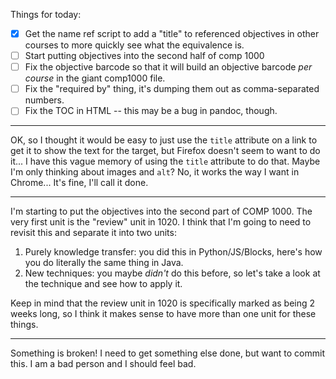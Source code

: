 Things for today:

* [X] Get the name ref script to add a "title" to referenced objectives in other
      courses to more quickly see what the equivalence is.
* [ ] Start putting objectives into the second half of comp 1000
* [ ] Fix the objective barcode so that it will build an objective barcode *per
      course* in the giant comp1000 file.
* [ ] Fix the "required by" thing, it's dumping them out as comma-separated
      numbers.
* [ ] Fix the TOC in HTML -- this may be a bug in pandoc, though.
      
---

OK, so I thought it would be easy to just use the `title` attribute on a link to
get it to show the text for the target, but Firefox doesn't seem to want to do
it... I have this vague memory of using the `title` attribute to do that. Maybe
I'm only thinking about images and `alt`? No, it works the way I want in
Chrome... It's fine, I'll call it done.

---

I'm starting to put the objectives into the second part of COMP 1000. The very
first unit is the "review" unit in 1020. I think that I'm going to need to
revisit this and separate it into two units:

1. Purely knowledge transfer: you did this in Python/JS/Blocks, here's how you
   do literally the same thing in Java.
2. New techniques: you maybe *didn't* do this before, so let's take a look at
   the technique and see how to apply it.
   
Keep in mind that the review unit in 1020 is specifically marked as being 2
weeks long, so I think it makes sense to have more than one unit for these
things.

---

Something is broken! I need to get something else done, but want to commit this.
I am a bad person and I should feel bad.
